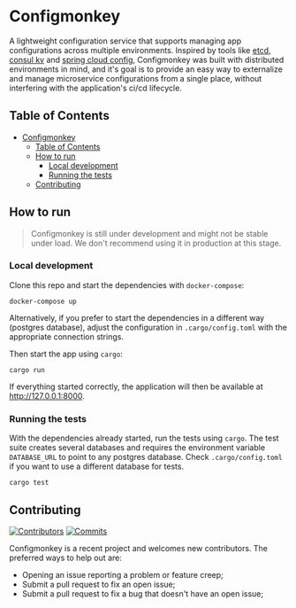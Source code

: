 # Configmonkey

A lightweight configuration service that supports managing app configurations across multiple environments. Inspired by tools like [etcd](https://etcd.io/), [consul kv](https://developer.hashicorp.com/consul/docs/dynamic-app-config/kv) and [spring cloud config](https://docs.spring.io/spring-cloud-config/docs/current/reference/html/), Configmonkey was built with distributed environments in mind, and it's goal is to provide an easy way to externalize and manage microservice configurations from a single place, without interfering with the application's ci/cd lifecycle.

## Table of Contents

- [Configmonkey](#configmonkey)
  - [Table of Contents](#table-of-contents)
  - [How to run](#how-to-run)
    - [Local development](#local-development)
    - [Running the tests](#running-the-tests)
  - [Contributing](#contributing)

## How to run

> Configmonkey is still under development and might not be stable under load. We don't recommend using it in production at this stage.

### Local development

Clone this repo and start the dependencies with `docker-compose`:

```shell
docker-compose up
```

Alternatively, if you prefer to start the dependencies in a different way (postgres database), adjust the configuration in `.cargo/config.toml` with the appropriate connection strings.

Then start the app using `cargo`:

```shell
cargo run
```

If everything started correctly, the application will then be available at http://127.0.0.1:8000.

### Running the tests

With the dependencies already started, run the tests using `cargo`. The test suite creates several databases and requires the environment variable `DATABASE_URL` to point to any postgres database. Check `.cargo/config.toml` if you want to use a different database for tests.

```shell
cargo test
```

## Contributing

[![Contributors](https://img.shields.io/github/contributors/madoke/configmonkey)](https://github.com/madoke/configmonkey/graphs/contributors) [![Commits](https://img.shields.io/github/commit-activity/m/madoke/configmonkey)](https://github.com/madoke/configmonkey/graphs/contributors)

Configmonkey is a recent project and welcomes new contributors. The preferred ways to help out are:

- Opening an issue reporting a problem or feature creep;
- Submit a pull request to fix an open issue;
- Submit a pull request to fix a bug that doesn't have an open issue;
